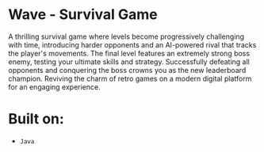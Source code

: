 # Wave - Survival Game
A thrilling survival game where levels become progressively challenging with time, introducing harder opponents and an AI-powered rival 
that tracks the player's movements. The final level features an extremely strong boss enemy, testing your ultimate skills and strategy. 
Successfully defeating all opponents and conquering the boss crowns you as the new leaderboard champion. Reviving the charm of retro games 
on a modern digital platform for an engaging experience.

# Built on:
- `Java`
